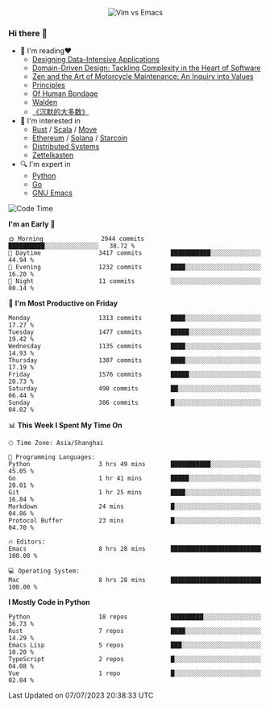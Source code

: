 <p align="center">
    <img src="https://gist.githubusercontent.com/coldnight/e696baffb094e71c96cb302118878eae/raw/40ea5053a6f66cc65f90f437e4173497da225958/banner.gif" alt="Vim vs Emacs" />
</p>

### Hi there 👋

- 📖 I'm reading❤️
    + [Designing Data-Intensive Applications](https://www.oreilly.com/library/view/designing-data-intensive-applications/9781491903063/)
    + [Domain-Driven Design: Tackling Complexity in the Heart of Software](https://www.dddcommunity.org/book/evans_2003/)
    + [Zen and the Art of Motorcycle Maintenance: An Inquiry into Values](https://en.wikipedia.org/wiki/Zen_and_the_Art_of_Motorcycle_Maintenance)
    + [Principles](https://www.principles.com/)
    + [Of Human Bondage](https://en.wikipedia.org/wiki/Of_Human_Bondage)
    + [Walden](https://en.wikipedia.org/wiki/Walden)
    + [《沉默的大多数》](https://en.wikipedia.org/wiki/Silent_majority)
- 🌱 I'm interested in
    + [Rust](https://www.rust-lang.org/) / [Scala](https://www.scala-lang.org/) / [Move](https://github.com/move-language/move/)
    + [Ethereum](https://ethereum.org/en/) / [Solana](https://solana.com/) / [Starcoin](https://github.com/starcoinorg/starcoin)
	+ [Distributed Systems](https://www.linuxzen.com/notes/topics/20200320174417_%E5%88%86%E5%B8%83%E5%BC%8F/)
	+ [Zettelkasten](https://www.linuxzen.com/notes/notes/20220120080920-slip_box/)
- 🔍 I'm expert in
    + [Python](https://www.python.org/)
    + [Go](https://go.dev/)
    + [GNU Emacs](https://www.gnu.org/software/emacs/)

<!--START_SECTION:waka-->
![Code Time](http://img.shields.io/badge/Code%20Time-2%2C228%20hrs%2022%20mins-blue)

**I'm an Early 🐤** 

```text
🌞 Morning                2944 commits        ██████████░░░░░░░░░░░░░░░   38.72 % 
🌆 Daytime                3417 commits        ███████████░░░░░░░░░░░░░░   44.94 % 
🌃 Evening                1232 commits        ████░░░░░░░░░░░░░░░░░░░░░   16.20 % 
🌙 Night                  11 commits          ░░░░░░░░░░░░░░░░░░░░░░░░░   00.14 % 
```
📅 **I'm Most Productive on Friday** 

```text
Monday                   1313 commits        ████░░░░░░░░░░░░░░░░░░░░░   17.27 % 
Tuesday                  1477 commits        █████░░░░░░░░░░░░░░░░░░░░   19.42 % 
Wednesday                1135 commits        ████░░░░░░░░░░░░░░░░░░░░░   14.93 % 
Thursday                 1307 commits        ████░░░░░░░░░░░░░░░░░░░░░   17.19 % 
Friday                   1576 commits        █████░░░░░░░░░░░░░░░░░░░░   20.73 % 
Saturday                 490 commits         ██░░░░░░░░░░░░░░░░░░░░░░░   06.44 % 
Sunday                   306 commits         █░░░░░░░░░░░░░░░░░░░░░░░░   04.02 % 
```


📊 **This Week I Spent My Time On** 

```text
🕑︎ Time Zone: Asia/Shanghai

💬 Programming Languages: 
Python                   3 hrs 49 mins       ███████████░░░░░░░░░░░░░░   45.05 % 
Go                       1 hr 41 mins        █████░░░░░░░░░░░░░░░░░░░░   20.01 % 
Git                      1 hr 25 mins        ████░░░░░░░░░░░░░░░░░░░░░   16.84 % 
Markdown                 24 mins             █░░░░░░░░░░░░░░░░░░░░░░░░   04.86 % 
Protocol Buffer          23 mins             █░░░░░░░░░░░░░░░░░░░░░░░░   04.70 % 

🔥 Editors: 
Emacs                    8 hrs 28 mins       █████████████████████████   100.00 % 

💻 Operating System: 
Mac                      8 hrs 28 mins       █████████████████████████   100.00 % 
```

**I Mostly Code in Python** 

```text
Python                   18 repos            █████████░░░░░░░░░░░░░░░░   36.73 % 
Rust                     7 repos             ████░░░░░░░░░░░░░░░░░░░░░   14.29 % 
Emacs Lisp               5 repos             ███░░░░░░░░░░░░░░░░░░░░░░   10.20 % 
TypeScript               2 repos             █░░░░░░░░░░░░░░░░░░░░░░░░   04.08 % 
Vue                      1 repo              █░░░░░░░░░░░░░░░░░░░░░░░░   02.04 % 
```




 Last Updated on 07/07/2023 20:38:33 UTC
<!--END_SECTION:waka-->
